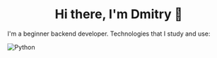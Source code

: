 <h1 align="center">Hi there, I'm Dmitry 👋</h1>
I'm a beginner backend developer.
Technologies that I study and use:

![Python](https://img.shields.io/badge/python-3670A0?style=for-the-badge&logo=python&logoColor=ffdd54)

<!--
**KiselevD92/KiselevD92** is a ✨ _special_ ✨ repository because its `README.md` (this file) appears on your GitHub profile.

Here are some ideas to get you started:

- 🔭 I’m currently working on ...
- 🌱 I’m currently learning ...
- 👯 I’m looking to collaborate on ...
- 🤔 I’m looking for help with ...
- 💬 Ask me about ...
- 📫 How to reach me: ...
- 😄 Pronouns: ...
- ⚡ Fun fact: ...
-->
